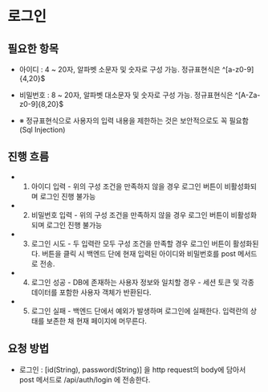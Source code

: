 # 로그인

## 필요한 항목
- 아이디 : 4 ~ 20자, 알파벳 소문자 및 숫자로 구성 가능. 정규표현식은 ^[a-z0-9]{4,20}$
- 비밀번호 : 8 ~ 20자, 알파벳 대소문자 및 숫자로 구성 가능. 정규표현식은 ^[A-Za-z0-9]{8,20}$ 

- ※ 정규표현식으로 사용자의 입력 내용을 제한하는 것은 보안적으로도 꼭 필요함(Sql Injection)

## 진행 흐름
- 1. 아이디 입력 - 위의 구성 조건을 만족하지 않을 경우 로그인 버튼이 비활성화되며 로그인 진행 불가능
- 2. 비밀번호 입력 - 위의 구성 조건을 만족하지 않을 경우 로그인 버튼이 비활성화되며 로그인 진행 불가능
- 3. 로그인 시도 - 두 입력란 모두 구성 조건을 만족할 경우 로그인 버튼이 활성화된다. 버튼을 클릭 시 백엔드 단에 현재 입력된 아이디와 비밀번호를 post 메서드 로 전송.
- 4. 로그인 성공 - DB에 존재하는 사용자 정보와 일치할 경우 - 세션 토큰 및 각종 데이터를 포함한 사용자 객체가 반환된다.
- 5. 로그인 실패 - 백엔드 단에서 예외가 발생하며 로그인에 실패한다. 입력란의 상태를 보존한 채 현재 페이지에 머무른다.


## 요청 방법
- 로그인 : [id(String), password(String)] 을 http request의 body에 담아서 post 메서드로 /api/auth/login 에 전송한다.
